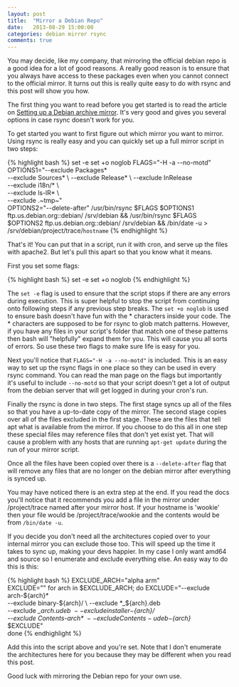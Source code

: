 ```yaml
---
layout: post
title:  "Mirror a Debian Repo"
date:   2013-08-29 15:00:00
categories: debian mirror rsync
comments: true
---
```


You may decide, like my company, that mirroring the official debian repo is a
good idea for a lot of good reasons.  A really good reason is to ensure that
you always have access to these packages even when you cannot connect to the
official mirror.  It turns out this is really quite easy to do with rsync and
this post will show you how.

The first thing you want to read before you get started is to read the article
on [Setting up a Debian archive mirror][mirror].  It's very good and gives you
several options in case rsync doesn't work for you.

To get started you want to first figure out which mirror you want to mirror.
Using rsync is really easy and you can quickly set up a full mirror script in
two steps:

{% highlight bash %}
set -e
set +o noglob
FLAGS="-H -a --no-motd"
OPTIONS1="--exclude Packages* \
          --exclude Sources* \ 
          --exclude Release* \ 
          --exclude InRelease \
          --exclude i18n/* \   
          --exclude ls-lR* \   
          --exclude .~tmp~"    
OPTIONS2="--delete-after" 
/usr/bin/rsync $FLAGS $OPTIONS1 ftp.us.debian.org::debian/ /srv/debian &&
/usr/bin/rsync $FLAGS $OPTIONS2 ftp.us.debian.org::debian/ /srv/debian &&
/bin/date -u > /srv/debian/project/trace/`hostname`
{% endhighlight %}

That's it!  You can put that in a script, run it with cron, and serve up the 
files with apache2.  But let's pull this apart so that you know what it means.

First you set some flags:

{% highlight bash %}
set -e
set +o noglob
{% endhighlight %}

The <code>set -e</code> flag is used to ensure that the script stops if there
are any errors during execution.  This is super helpful to stop the script from
continuing onto following steps if any previous step breaks.  The
<code>set +o noglob</code> is used to ensure bash doesn't have fun with the *
characters inside your code. The * characters are supposed to be for rsync
to glob match patterns.  However, if you have any files in your script's
folder that match one of these patterns then bash will "helpfully" expand
them for you.  This will cause you all sorts of errors.  So use these two
flags to make sure life is easy for you.

Next you'll notice that <code>FLAGS="-H -a --no-motd"</code> is included.
This is an easy way to set up the rsync flags in one place so they can be
used in every rsync command.  You can read the man page on the flags but
importantly it's useful to include <code>--no-motd</code> so that your
script doesn't get a lot of output from the debian server that will get
logged in during your cron's run.

Finally the rsync is done in two steps.  The first stage syncs up all of the
files so that you have a up-to-date copy of the mirror.  The second stage
copies over all of the files excluded in the first stage.  These are the
files that tell apt what is available from the mirror.  If you choose to do
this all in one step these special files may reference files that don't yet
exist yet.  That will cause a problem with any hosts that are running
<code>apt-get update</code> during the run of your mirror script.

Once all the files have been copied over there is a <code>--delete-after</code>
flag that will remove any files that are no longer on the debian mirror
after everything is synced up.

You may have noticed there is an extra step at the end.  If you read the docs
you'll notice that it recommends you add a file in the mirror under
/project/trace named after your mirror host.  If your hostname is 'wookie'
then your file would be /project/trace/wookie and the contents would be from
<code>/bin/date -u</code>.

If you decide you don't need all the architectures copied over to your internal
mirror you can exclude those too.  This will speed up the time it takes to sync
up, making your devs happier.  In my case I only want amd64 and source so I 
enumerate and exclude everything else.  An easy way to do this is this:

{% highlight bash %}
EXCLUDE_ARCH="alpha arm"    
EXCLUDE=""
for arch in $EXCLUDE_ARCH; do  
     EXCLUDE="--exclude arch-${arch}* \
              --exclude binary-${arch}/ \
              --exclude *_${arch}.deb \
              --exclude *_${arch}.udeb \
              --exclude installer-${arch}/ \
              --exclude Contents-${arch}* \
              --exclude Contents-udeb-${arch}* \
              $EXCLUDE"        
done
{% endhighlight %}

Add this into the script above and you're set.  Note that I don't enumerate the
architectures here for you because they may be different when you read this
post.

Good luck with mirroring the Debian repo for your own use.


[mirror]: http://www.debian.org/mirror/ftpmirror
